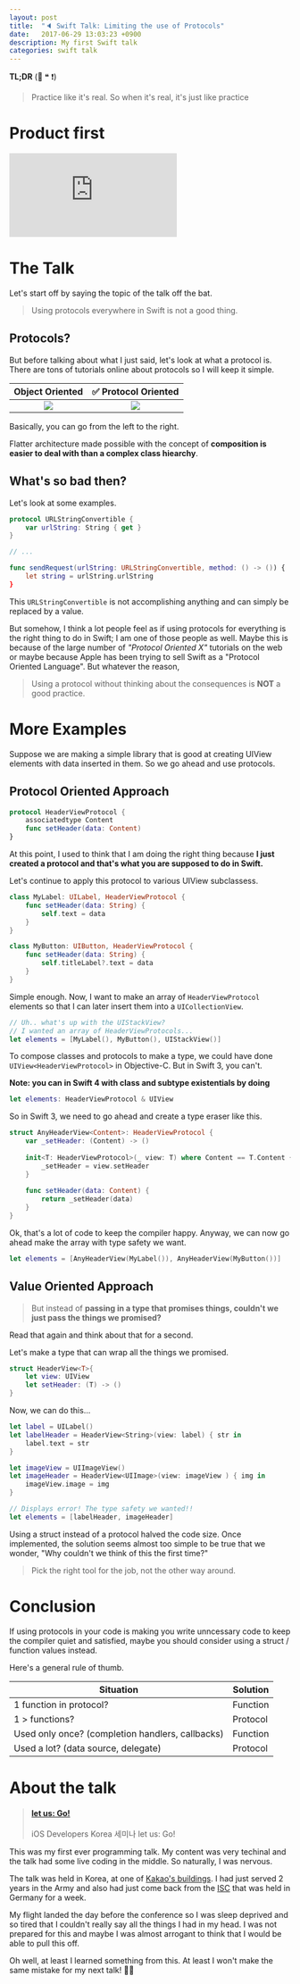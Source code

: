 ```yaml
---
layout: post
title:  "🔈 Swift Talk: Limiting the use of Protocols"
date:   2017-06-29 13:03:23 +0900
description: My first Swift talk
categories: swift talk
---
```


**TL;DR** (🧀 ❝ ❗)
> Practice like it's real. So when it's real, it's just like practice

# Product first
<div class="web-container">
  <iframe src="https://www.slideshare.net/MikeJSChoi/slideshelf" frameborder="0" marginwidth="0" marginheight="0" scrolling="no" allowfullscreen webkitallowfullscreen mozallowfullscreen></iframe>
</div>

# The Talk
Let's start off by saying the topic of the talk off the bat.
> Using protocols everywhere in Swift is not a good thing.

## Protocols?
But before talking about what I just said, let's look at what a protocol is.
There are tons of tutorials online about protocols so I will keep it simple.

Object Oriented                       |  ✅ Protocol Oriented
:-----------------------------------:|:--------------------------------------:
![](http://machinethink.net/images/mixins-and-traits-in-swift-2/ShootingHelper.png) | ![](http://machinethink.net/images/mixins-and-traits-in-swift-2/GameTraits.png)

Basically, you can go from the left to the right. 

Flatter architecture made possible with the concept of **composition is easier to deal with than a complex class hiearchy**.

## What's so bad then?
Let's look at some examples.

```swift
protocol URLStringConvertible {
    var urlString: String { get }
}

// ...

func sendRequest(urlString: URLStringConvertible, method: () -> ()) {
    let string = urlString.urlString
}
```

This `URLStringConvertible` is not accomplishing anything and can simply be replaced by a value. 

But somehow, I think a lot people feel as if using protocols for everything is the right thing to do in Swift; I am one of those people as well. Maybe this is because of the large number of *"Protocol Oriented X"* tutorials on the web or maybe because Apple has been trying to sell Swift as a "Protocol Oriented Language". But whatever the reason,

> Using a protocol without thinking about the consequences is **NOT** a good practice.

# More Examples
Suppose we are making a simple library that is good at creating UIView elements with data inserted in them. So we go ahead and use protocols.

## Protocol Oriented Approach 

```swift
protocol HeaderViewProtocol {
    associatedtype Content
    func setHeader(data: Content)
}
```
At this point, I used to think that I am doing the right thing because **I just created a protocol and that's what you are supposed to do in Swift.**

Let's continue to apply this protocol to various UIView subclassess.

```swift
class MyLabel: UILabel, HeaderViewProtocol {
    func setHeader(data: String) {
        self.text = data
    }
}

class MyButton: UIButton, HeaderViewProtocol {
    func setHeader(data: String) {
        self.titleLabel?.text = data
    }
}
```

Simple enough. Now, I want to make an array of `HeaderViewProtocol` elements so that I can later insert them into a `UICollectionView`.

```swift
// Uh.. what's up with the UIStackView?
// I wanted an array of HeaderViewProtocols...
let elements = [MyLabel(), MyButton(), UIStackView()]
```

To compose classes and protocols to make a type, we could have done `UIView<HeaderViewProtocol>` in Objective-C. But in Swift 3, you can't.

**Note: you can in Swift 4 with class and subtype existentials by doing**

```swift
let elements: HeaderViewProtocol & UIView
```

So in Swift 3, we need to go ahead and create a type eraser like this.

```swift
struct AnyHeaderView<Content>: HeaderViewProtocol {
    var _setHeader: (Content) -> ()
    
    init<T: HeaderViewProtocol>(_ view: T) where Content == T.Content {
        _setHeader = view.setHeader
    }
    
    func setHeader(data: Content) {
        return _setHeader(data)
    }
}
```

Ok, that's a lot of code to keep the compiler happy. Anyway, we can now go ahead make the array with type safety we want.
```swift
let elements = [AnyHeaderView(MyLabel()), AnyHeaderView(MyButton())]
```
## Value Oriented Approach
> But instead of **passing in a type that promises things, couldn't we just pass the things we promised?**

Read that again and think about that for a second.

Let's make a type that can wrap all the things we promised.

```swift
struct HeaderView<T>{
    let view: UIView
    let setHeader: (T) -> ()
}
```

Now, we can do this...

```swift
let label = UILabel()
let labelHeader = HeaderView<String>(view: label) { str in
    label.text = str
}

let imageView = UIImageView()
let imageHeader = HeaderView<UIImage>(view: imageView ) { img in
    imageView.image = img
}

// Displays error! The type safety we wanted!!
let elements = [labelHeader, imageHeader]
```
Using a struct instead of a protocol halved the code size. Once implemented, the solution seems almost too simple to be true that we wonder, "Why couldn't we think of this the first time?"

> Pick the right tool for the job, not the other way around.

# Conclusion
If using protocols in your code is making you write unncessary code to keep the compiler quiet and satisfied, maybe you should consider using a struct / function values instead.

Here's a general rule of thumb.

| Situation                                        | Solution |
|--------------------------------------------------|----------|
| 1 function in protocol?                          | Function |
| 1 > functions?                                   | Protocol |
| Used only once? (completion handlers, callbacks) | Function |
| Used a lot? (data source, delegate)              | Protocol |

# About the talk
<blockquote class="embedly-card"><h4><a href="https://iosdevkor.github.io/let_us_go_2017_summer/">let us: Go!</a></h4><p>iOS Developers Korea 세미나 let us: Go!</p></blockquote>
<script async src="//cdn.embedly.com/widgets/platform.js" charset="UTF-8"></script>

This was my first ever programming talk. My content was very techinal and the talk had some live coding in the middle. So naturally, I was nervous.

The talk was held in Korea, at one of [Kakao's buildings](http://www.kakao.com/main). I had just served 2 years in the Army and also had just come back from the [ISC](http://isc-hpc.com) that was held in Germany for a week.

My flight landed the day before the conference so I was sleep deprived and so tired that I couldn't really say all the things I had in my head. I was not prepared for this and maybe I was almost arrogant to think that I would be able to pull this off.

Oh well, at least I learned something from this. At least I won't make the same mistake for my next talk! 🤦‍♂️
